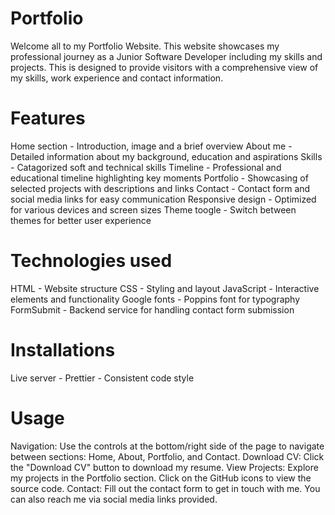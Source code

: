 # Portfolio
Welcome all to my Portfolio Website. This website showcases my professional journey as a Junior Software Developer including my skills and projects. This is designed to provide visitors with a comprehensive view of my skills, work experience and contact information.

# Features
Home section - Introduction, image and a brief overview
About me - Detailed information about my background, education and aspirations
Skills - Catagorized soft and technical skills
Timeline - Professional and educational timeline highlighting key moments
Portfolio - Showcasing of selected projects with descriptions and links
Contact - Contact form and social media links for easy communication
Responsive design - Optimized for various devices and screen sizes
Theme toogle - Switch between  themes for better user experience
# Technologies used
HTML - Website structure
CSS - Styling and layout
JavaScript - Interactive elements and functionality
Google fonts - Poppins font for typography
FormSubmit - Backend service for handling contact form submission

# Installations
Live server -
Prettier - Consistent code style

# Usage
Navigation: Use the controls at the bottom/right side of the page to navigate between sections: Home, About, Portfolio, and Contact.
Download CV: Click the "Download CV" button to download my resume.
View Projects: Explore my projects in the Portfolio section. Click on the GitHub icons to view the source code.
Contact: Fill out the contact form to get in touch with me. You can also reach me via social media links provided.
